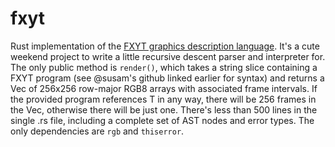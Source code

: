 # fxyt

Rust implementation of the [FXYT graphics description language](https://github.com/susam/fxyt). It's a cute weekend project to write a little recursive descent parser and interpreter for. The only public method is `render()`, which takes a string slice containing a FXYT program (see @susam's github linked earlier for syntax) and returns a Vec of 256x256 row-major RGB8 arrays with associated frame intervals. If the provided program references T in any way, there will be 256 frames in the Vec, otherwise there will be just one. There's less than 500 lines in the single .rs file, including a complete set of AST nodes and error types. The only dependencies are `rgb` and `thiserror`.
